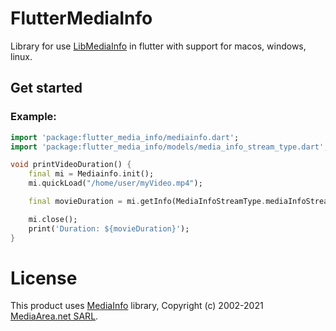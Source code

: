 # FlutterMediaInfo

Library for use [LibMediaInfo](https://mediaarea.net/en/MediaInfo) in flutter with support for macos, windows, linux.

## Get started
<!---
### Add dependency

```yaml
dependencies:
  flutter_media_info: ^0.0.1
```
--->

### Example:

```dart
import 'package:flutter_media_info/mediainfo.dart';
import 'package:flutter_media_info/models/media_info_stream_type.dart';

void printVideoDuration() {
    final mi = Mediainfo.init();
    mi.quickLoad("/home/user/myVideo.mp4");

    final movieDuration = mi.getInfo(MediaInfoStreamType.mediaInfoStreamVideo, 0, "Duration/String2");

    mi.close();
    print('Duration: ${movieDuration}');
}

```


# License

This product uses [MediaInfo](https://mediaarea.net/en/MediaInfo) library, Copyright (c) 2002-2021 [MediaArea.net SARL](mailto:info@mediaarea.net).